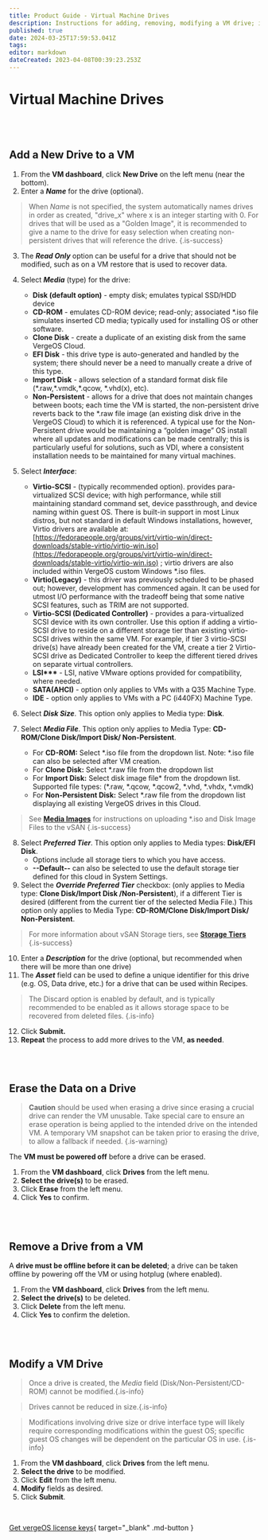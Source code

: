 ```yaml
---
title: Product Guide - Virtual Machine Drives
description: Instructions for adding, removing, modifying a VM drive; instructions for erasing data from a VM drive
published: true
date: 2024-03-25T17:59:53.041Z
tags: 
editor: markdown
dateCreated: 2023-04-08T00:39:23.253Z
---
```


# Virtual Machine Drives

<br>
<br>


## Add a New Drive to a VM

1.  From the **VM dashboard**, click **New Drive** on the left menu (near the bottom).
2.  Enter a ***Name*** for the drive (optional).

> When *Name* is not specified, the system automatically names drives in order as created, "drive\_x" where x is an integer starting with 0. For drives that will be used as a "Golden Image", it is recommended to give a name to the drive for easy selection when creating non-persistent drives that will reference the drive. {.is-success}

3.  The ***Read Only*** option can be useful for a drive that should not be modified, such as on a VM restore that is used to recover data.
4.  Select ***Media*** (type) for the drive:
    -   **Disk (default option)** - empty disk; emulates typical SSD/HDD device
    -   **CD-ROM** - emulates CD-ROM device; read-only; associated \*.iso file simulates inserted CD media; typically used for installing OS or other software.
    -   **Clone Disk** - create a duplicate of an existing disk from the same VergeOS Cloud.
    -   **EFI Disk** - this drive type is auto-generated and handled by the system; there should never be a need to manually create a drive of this type.
    -   **Import Disk** - allows selection of a standard format disk file (\*.raw,\*.vmdk,\*.qcow, \*.vhd(x), etc).
    -   **Non-Persistent** - allows for a drive that does not maintain changes between boots; each time the VM is started, the non-persistent drive reverts back to the \*.raw file image (an existing disk drive in the VergeOS Cloud) to which it is referenced. A typical use for the Non-Persistent drive would be maintaining a “golden image” OS install where all updates and modifications can be made centrally; this is particularly useful for solutions, such as VDI, where a consistent installation needs to be maintained for many virtual machines.
    
5.  Select ***Interface***:
    -   **Virtio-SCSI** - (typically recommended option). provides para-virtualized SCSI device; with high performance, while still maintaining standard command set, device passthrough, and device naming within guest OS. There is built-in support in most Linux distros, but not standard in default Windows installations, however, Virtio drivers are available at: [https://fedorapeople.org/groups/virt/virtio-win/direct-downloads/stable-virtio/virtio-win.iso](https://fedorapeople.org/groups/virt/virtio-win/direct-downloads/stable-virtio/virtio-win.iso) ; virtio drivers are also included within VergeOS custom Windows \*.iso files.
    -   **Virtio(Legacy)** - this driver was previously scheduled to be phased out; however, development has commenced again. It can be used for utmost I/O performance with the tradeoff being that some native SCSI features, such as TRIM are not supported.
    -   **Virtio-SCSI (Dedicated Controller)** - provides a para-virtualized SCSI device with its own controller. Use this option if adding a virtio-SCSI drive to reside on a different storage tier than existing virtio-SCSI drives within the same VM. For example, if tier 3 virtio-SCSI drive(s) have already been created for the VM, create a tier 2 Virtio-SCSI drive as Dedicated Controller to keep the different tiered drives on separate virtual controllers.
    -   **LSI\*\*\*** - LSI, native VMware options provided for compatibility, where needed.
    -   **SATA(AHCI)** - option only applies to VMs with a Q35 Machine Type.
    -   **IDE** - option only applies to VMs with a PC (i440FX) Machine Type.
6.  Select ***Disk Size***. This option only applies to Media type: **Disk**.
7.  Select ***Media File***. This option only applies to Media Type: **CD-ROM/Clone Disk/Import Disk/ Non-Persistent**.
    -   For **CD-ROM:** Select \*.iso file from the dropdown list. Note: \*.iso file can also be selected after VM creation.
    -   For **Clone Disk:** Select \*.raw file from the dropdown list
    -   For **Import Disk:** Select disk image file\* from the dropdown list. Supported file types: (\*.raw, \*.qcow, \*.qcow2, \*.vhd, \*.vhdx, \*.vmdk)
    -   For **Non-Persistent Disk:** Select \*.raw file from the dropdown list displaying all existing VergeOS drives in this Cloud.
    
 > See [**Media Images**](/docs/product-guide/uploadingtovSAN) for instructions on uploading *.iso and Disk Image Files to the vSAN {.is-success}  
    
8.  Select ***Preferred Tier***. This option only applies to Media types: **Disk/EFI Disk**.
    -   Options include all storage tiers to which you have access.
    -   **\--Default--** can also be selected to use the default storage tier defined for this cloud in System Settings.
9.  Select the ***Override Preferred Tier*** checkbox: (only applies to Media type: **Clone Disk/Import Disk /Non-Persistent**), if a different Tier is desired (different from the current tier of the selected Media File.) This option only applies to Media Type: **CD-ROM/Clone Disk/Import Disk/ Non-Persistent**.

> For more information about vSAN Storage tiers, see [**Storage Tiers**](/docs/product-guide/storagetiers) {.is-success}

10.  Enter a ***Description*** for the drive (optional, but recommended when there will be more than one drive)
11.  The ***Asset*** field can be used to define a unique identifier for this drive (e.g. OS, Data drive, etc.) for a drive that can be used within Recipes.
> The Discard option is enabled by default, and is typically recommended to be enabled as it allows storage space to be recovered from deleted files. {.is-info}
12.  Click **Submit.**
13.  **Repeat** the process to add more drives to the VM, **as needed**.

<br>
<br>

## Erase the Data on a Drive
>  **Caution** should be used when erasing a drive since erasing a crucial drive can render the VM unusable. Take special care to ensure an erase operation is being applied to the intended drive on the intended VM. A temporary VM snapshot can be taken prior to erasing the drive, to allow a fallback if needed. {.is-warning}

The **VM must be powered off** before a drive can be erased.
1.  From the **VM dashboard**, click **Drives** from the left menu.  
2.  **Select the drive(s)** to be erased.
3.  Click **Erase** from the left menu.
4.  Click **Yes** to confirm.

<br>
<br>

## Remove a Drive from a VM

A **drive must be offline before it can be deleted**; a drive can be taken offline by powering off the VM or using hotplug (where enabled).
1.  From the **VM dashboard**, click **Drives** from the left menu.  
2.  **Select the drive(s)** to be deleted.
3.  Click **Delete** from the left menu.
4.  Click **Yes** to confirm the deletion.

<br>
<br>

## Modify a VM Drive

> Once a drive is created, the *Media* field (Disk/Non-Persistent/CD-ROM) cannot be modified.{.is-info}

> Drives cannot be reduced in size.{.is-info}

> Modifications involving drive size or drive interface type will likely require corresponding modifications within the guest OS; specific guest OS changes will be dependent on the particular OS in use. {.is-info}

1.  From the **VM dashboard**, click **Drives** from the left menu.
2.  **Select the drive** to be modified.
3.  Click **Edit** from the left menu.
4.  **Modify** fields as desired.
5.  Click **Submit**.

<br>

[Get vergeOS license keys](https://www.verge.io/test-drive){ target="_blank" .md-button }